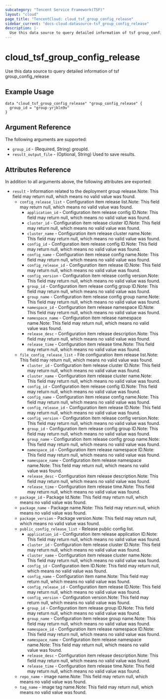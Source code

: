 ```yaml
---
subcategory: "Tencent Service Framework(TSF)"
layout: "cloud"
page_title: "TencentCloud: cloud_tsf_group_config_release"
sidebar_current: "docs-cloud-datasource-tsf_group_config_release"
description: |-
  Use this data source to query detailed information of tsf group_config_release
---
```


# cloud_tsf_group_config_release

Use this data source to query detailed information of tsf group_config_release

## Example Usage

```hcl
data "cloud_tsf_group_config_release" "group_config_release" {
  group_id = "group-yrjkln9v"
}
```

## Argument Reference

The following arguments are supported:

* `group_id` - (Required, String) groupId.
* `result_output_file` - (Optional, String) Used to save results.

## Attributes Reference

In addition to all arguments above, the following attributes are exported:

* `result` - Information related to the deployment group release.Note: This field may return null, which means no valid value was found.
  * `config_release_list` - Configuration item release list.Note: This field may return null, which means no valid value was found.
    * `application_id` - Configuration item release config ID.Note: This field may return null, which means no valid value was found.
    * `cluster_id` - Configuration item release cluster ID.Note: This field may return null, which means no valid value was found.
    * `cluster_name` - Configuration item release cluster name.Note: This field may return null, which means no valid value was found.
    * `config_id` - Configuration item release config ID.Note: This field may return null, which means no valid value was found.
    * `config_name` - Configuration item release config name.Note: This field may return null, which means no valid value was found.
    * `config_release_id` - Configuration item release ID.Note: This field may return null, which means no valid value was found.
    * `config_version` - Configuration item release config version.Note: This field may return null, which means no valid value was found.
    * `group_id` - Configuration item release config group ID.Note: This field may return null, which means no valid value was found.
    * `group_name` - Configuration item release config group name.Note: This field may return null, which means no valid value was found.
    * `namespace_id` - Configuration item release namespace ID.Note: This field may return null, which means no valid value was found.
    * `namespace_name` - Configuration item release namespace name.Note: This field may return null, which means no valid value was found.
    * `release_desc` - Configuration item release description.Note: This field may return null, which means no valid value was found.
    * `release_time` - Configuration item release time.Note: This field may return null, which means no valid value was found.
  * `file_config_release_list` - File configuration item release list.Note: This field may return null, which means no valid value was found.
    * `cluster_id` - Configuration item release cluster ID.Note: This field may return null, which means no valid value was found.
    * `cluster_name` - Configuration item release cluster name.Note: This field may return null, which means no valid value was found.
    * `config_id` - Configuration item release config ID.Note: This field may return null, which means no valid value was found.
    * `config_name` - Configuration item release config name.Note: This field may return null, which means no valid value was found.
    * `config_release_id` - Configuration item release ID.Note: This field may return null, which means no valid value was found.
    * `config_version` - Configuration item release config version.Note: This field may return null, which means no valid value was found.
    * `group_id` - Configuration item release config group ID.Note: This field may return null, which means no valid value was found.
    * `group_name` - Configuration item release config group name.Note: This field may return null, which means no valid value was found.
    * `namespace_id` - Configuration item release namespace ID.Note: This field may return null, which means no valid value was found.
    * `namespace_name` - Configuration item release namespace name.Note: This field may return null, which means no valid value was found.
    * `release_desc` - Configuration item release description.Note: This field may return null, which means no valid value was found.
    * `release_time` - Configuration item release time.Note: This field may return null, which means no valid value was found.
  * `package_id` - Package Id.Note: This field may return null, which means no valid value was found.
  * `package_name` - Package name.Note: This field may return null, which means no valid value was found.
  * `package_version` - Package version.Note: This field may return null, which means no valid value was found.
  * `public_config_release_list` - Release public config list.
    * `application_id` - Configuration item release application ID.Note: This field may return null, which means no valid value was found.
    * `cluster_id` - Configuration item release cluster ID.Note: This field may return null, which means no valid value was found.
    * `cluster_name` - Configuration item release cluster name.Note: This field may return null, which means no valid value was found.
    * `config_id` - Configuration item  ID.Note: This field may return null, which means no valid value was found.
    * `config_name` - Configuration item name.Note: This field may return null, which means no valid value was found.
    * `config_release_id` - Configuration item release ID.Note: This field may return null, which means no valid value was found.
    * `config_version` - Configuration version.Note: This field may return null, which means no valid value was found.
    * `group_id` - Configuration item release group ID.Note: This field may return null, which means no valid value was found.
    * `group_name` - Configuration item release group name.Note: This field may return null, which means no valid value was found.
    * `namespace_id` - Configuration item release namespace ID.Note: This field may return null, which means no valid value was found.
    * `namespace_name` - Configuration item release namespace name.Note: This field may return null, which means no valid value was found.
    * `release_desc` - Configuration item release description.Note: This field may return null, which means no valid value was found.
    * `release_time` - Configuration item release time.Note: This field may return null, which means no valid value was found.
  * `repo_name` - image name.Note: This field may return null, which means no valid value was found.
  * `tag_name` - image tag name.Note: This field may return null, which means no valid value was found.


